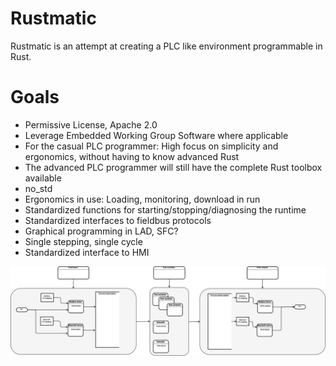 # Rustmatic

Rustmatic is an attempt at creating a PLC like environment programmable in Rust.

# Goals

* Permissive License, Apache 2.0
* Leverage Embedded Working Group Software where applicable 
* For the casual PLC programmer: High focus on simplicity and ergonomics, without having to know advanced Rust
* The advanced PLC programmer will still have the complete Rust toolbox available
* no_std
* Ergonomics in use: Loading, monitoring, download in run
* Standardized functions for starting/stopping/diagnosing the runtime
* Standardized interfaces to fieldbus protocols
* Graphical programming in LAD, SFC?
* Single stepping, single cycle
* Standardized interface to HMI

![Overview](Overview.png)
